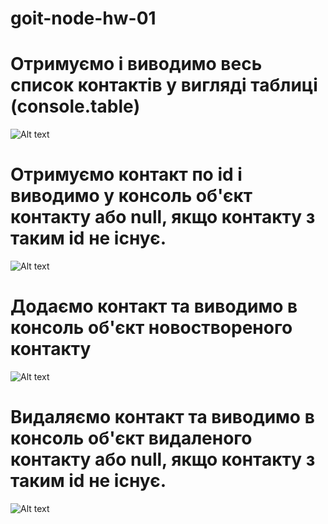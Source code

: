 # goit-node-hw-01

# Отримуємо і виводимо весь список контактів у вигляді таблиці (console.table)
![Alt text](https://ibb.co/Pzq95c1)

# Отримуємо контакт по id і виводимо у консоль об'єкт контакту або null, якщо контакту з таким id не існує.
![Alt text](https://ibb.co/J7GBFpy)

# Додаємо контакт та виводимо в консоль об'єкт новоствореного контакту
![Alt text](https://ibb.co/88NKChv)

# Видаляємо контакт та виводимо в консоль об'єкт видаленого контакту або null, якщо контакту з таким id не існує.
![Alt text](https://ibb.co/rxH3Jms)